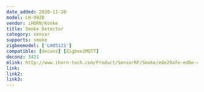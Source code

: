 ```yaml
---
date_added: 2020-11-20
model: LH-99ZB
vendor: iHORN/Konke
title: Smoke Detector
category: sensor
supports: smoke
zigbeemodel: ['LH05121']
compatible: [deconz] [Zigbee2MQTT]
deconz: 3431
mlink: http://www.ihorn-tech.com/Product/SensorRF/Smoke/ede29afe-ed6e-40bc-baa7-ccc199583cd6.html
link: 
link2: 
link3: 
---
```


